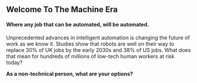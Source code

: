 ## Welcome To The Machine Era

#### Where any job that can be automated, will be automated.

Unprecedented advances in intelligent automation is changing the future of work as we know it. Studies show that robots are well on their way to replace 30% of UK jobs by the early 2030s and 38% of US jobs. What does that mean for hundreds of millions of low-tech human workers at risk today?

**As a non-technical person, what are your options?**